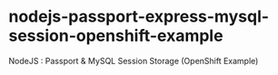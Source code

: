 # nodejs-passport-express-mysql-session-openshift-example
NodeJS : Passport &amp; MySQL Session Storage (OpenShift Example)
